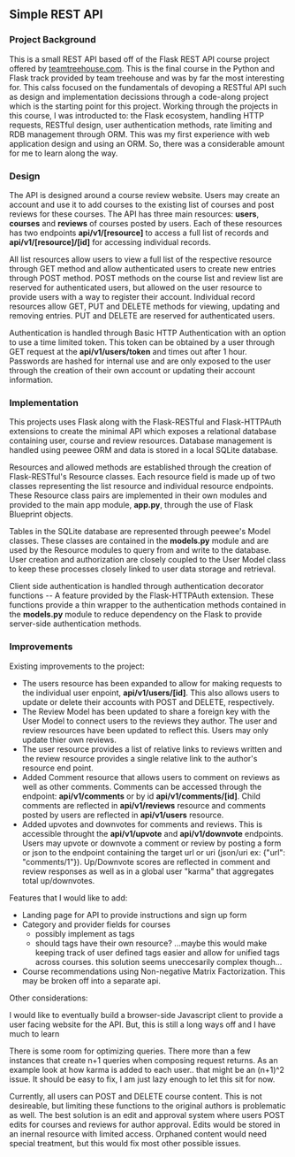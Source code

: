 Simple REST API
--
### Project Background
This is a small REST API based off of the Flask REST API course project offered by [teamtreehouse.com](https://teamtreehouse.com/library/flask-rest-api). This is the final course in the Python and Flask track provided by team treehouse and was by far the most interesting for. This calss focused on the fundamentals of devoping a RESTful API such as design and implementation decissions through a code-along project which is the starting point for this project. Working through the projects in this course, I was introducted to: the Flask ecosystem, handling HTTP requests, RESTful design, user authentication methods, rate limiting and RDB management through ORM. This was my first experience with web application design and using an ORM. So, there was a considerable amount for me to learn along the way.
### Design
The API is designed around a course review website. Users may create an account and use it to add courses to the existing list of courses and post reviews for these courses. The API has three main resources: **users**, **courses** and **reviews** of courses posted by users. Each of these resources has two endpoints **api/v1/[resource]** to access a full list of records and  **api/v1/[resource]/[id]** for accessing individual records.

All list resources allow users to view a full list of the respective resource through GET method and allow authenticated users to create new entries through POST method. POST methods on the course list and review list are reserved for authenticated users, but allowed on the user resource to provide users with a way to register their account. Individual record resources allow GET, PUT and DELETE methods for viewing, updating and removing entries. PUT and DELETE are reserved for authenticated users.

Authentication is handled through Basic HTTP Authentication with an option to use a time limited  token. This token can be obtained by a user through GET request at the **api/v1/users/token** and times out after 1 hour. Passwords are hashed for internal use and are only exposed to the user through the creation of their own account or updating their account information.
### Implementation
This projects uses Flask along with the Flask-RESTful and Flask-HTTPAuth extensions to create the minimal API which exposes a relational database containing user, course and review resources.  Database management is handled using peewee ORM and data is stored in a local SQLite database.

Resources and allowed methods are established through the creation of Flask-RESTful's Resource classes. Each resource field is made up of two classes representing the list resource and individual resource endpoints. These Resource class pairs are implemented in their own modules and provided to the main app module, **app.py**, through the use of Flask Blueprint objects.

Tables in the SQLite database are represented through peewee's Model classes. These classes are contained in the **models.py** module and are used by the Resource modules to query from and write to the database. User creation and authorization are closely coupled to the User Model class to keep these processes closely linked to user data storage and retrieval.

Client side authentication is handled through authentication decorator functions -- A feature provided by the Flask-HTTPAuth extension. These functions provide a thin wrapper to the authentication methods contained in the **models.py** module to reduce dependency on the Flask to provide server-side authentication methods.

### Improvements
Existing improvements to the project:

* The users resource has been expanded to allow for making requests to the individual user enpoint, **api/v1/users/[id]**. This also allows users to update or delete their accounts with POST and DELETE, respectively.
* The Review Model has been updated to share a foreign key with the User Model to connect users to the reviews they author. The user and review resources have been updated to reflect this. Users may only update thier own reviews.
*  The user resource provides a list of relative links to reviews written and the review resource provides a single relative link to the author's resource end point.
* Added Comment resource that allows users to comment on reviews as well as other comments. Comments can be accessed through the endpoint: **api/v1/comments** or by id **api/v1/comments/[id]**. Child comments are reflected in **api/v1/reviews** resource and comments posted by users are reflected in **api/v1/users** resource.
* Added upvotes and downvotes for comments and reviews. This is accessible throught the **api/v1/upvote** and **api/v1/downvote** endpoints. Users may upvote or downvote a comment or review by posting a form or json to the endpoint containing the target url or uri (json/uri ex: {"url": "comments/1"}). Up/Downvote scores are reflected in comment and review responses as well as in a global user "karma" that aggregates total up/downvotes.

Features that I would like to add:

* Landing page for API to provide instructions and sign up form
* Category and provider fields for courses
  * possibly implement as tags
  * should tags have their own resource? ...maybe this would make keeping track of user defined tags easier and allow for unified tags across courses. this solution seems uneccesarily complex though...
* Course recommendations using Non-negative Matrix Factorization. This may be broken off into a separate api.

Other considerations:

I would like to eventually build a browser-side Javascript client to provide a user facing website for the API. But, this is still a long ways off and I have much to learn

There is some room for optimizing queries. There more than a few instances that create n+1 queries when composing request returns. As an example look at how karma is added to each user.. that might be an (n+1)^2 issue. It should be easy to fix, I am just lazy enough to let this sit for now. 

Currently, all users can POST and DELETE course content. This is not desireable, but limiting these functions to the original authors is problematic as well. The best solution is an edit and approval system where users POST edits for courses and reviews for author approval. Edits would be stored in an inernal resource with limited access. Orphaned content would need special treatment, but this would fix most other possible issues.


